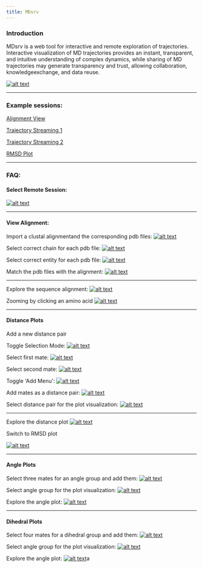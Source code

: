 ```yaml
---
title: MDsrv
---
```

### Introduction

MDsrv is a web tool for interactive and remote exploration of trajectories. Interactive visualization of MD trajectories provides an instant, transparent, and intuitive understanding of  complex dynamics, while sharing of MD trajectories may generate transparency and trust, allowing collaboration, knowledgeexchange, and data reuse.

[![alt text](overview.png "Title")](overview.png)

***

### Example sessions:

<a href="https://proteininformatics.informatik.uni-leipzig.de/?session-url=https%3A%2F%2Fremote.sca-ds.de%2Fget%2Fsession%2F9f89ab6d-cffe-4c62-bbfb-e04d2d4a1d17" target="_blank">Alignment View</a>

<a href="https://proteininformatics.informatik.uni-leipzig.de/?session-url=https%3A%2F%2Fremote.sca-ds.de%2Fget%2Fsession%2Ff77e13b6-00c8-4b2f-a752-3d7daf67526b" target="_blank">Trajectory Streaming 1</a>

<a href="https://proteininformatics.informatik.uni-leipzig.de/?session-url=https%3A%2F%2Fremote.sca-ds.de%2Fget%2Fsession%2F3d3ab076-db05-40f2-872b-5a9a4fe2f6e9" target="_blank">Trajectory Streaming 2</a>

<a href="https://proteininformatics.informatik.uni-leipzig.de/?session-url=https%3A%2F%2Fremote.sca-ds.de%2Fget%2Fsession%2F307061fb-a961-46bd-855f-dbb63a761857" target="_blank">RMSD Plot</a>

***

### FAQ:

#### Select Remote Session:

[![alt text](remote.png "Select Remote Session")](remote.png)

***

#### View Alignment:

Import a clustal alignmentand the corresponding pdb files:
[![alt text](openaln.png "Open alignment files")](openaln.png)

Select correct chain for each pdb file:
[![alt text](chain.png "Select chain")](chain.png)

Select correct entity for each pdb file:
[![alt text](entity.png "Select chain")](entity.png)

Match the pdb files with the alignment:
[![alt text](match.png "Select chain")](match.png)

***

Explore the sequence alignment:
[![alt text](alignment1.png "View Alignment")](alignment.png)

Zooming by clicking an amino acid
[![alt text](alignment2.png "Select an amino acid to zoom")](alignment2.png)

***

#### Distance Plots

Add a new distance pair

Toggle Selection Mode:
[![alt text](toggle.png "Toggle Selection Mode")](toggle.png)

Select first mate:
[![alt text](select1.png "Select first mate")](select1.png)

Select second mate:
[![alt text](select2.png "Select second mate")](select2.png)

Toggle 'Add Menu':
[![alt text](add.png "Toggle Add Menu")](add.png)

Add mates as a distance pair:
[![alt text](add-distance.png "Add mates as a distance pair")](add-distance.png)

Select distance pair for the plot visualization:
[![alt text](select-distance.png "Select distance pair for the plot")](select-distance.png)

***

Explore the distance plot
[![alt text](distance.png "View Distance Plot")](distance.png)

Switch to RMSD plot

[![alt text](rmsd.png "View RMSD Plot")](rmsd.png)

***

#### Angle Plots

Select three mates for an angle group and add them:
[![alt text](angle1.png "Add mates as an angle group")](angle1.png)

Select angle group for the plot visualization:
[![alt text](angle2.png "Select angle group")](angle2.png)

Explore the angle plot:
[![alt text](angle3.png "Explore angle plot")](angle3.png)

***

#### Dihedral Plots

Select four mates for a dihedral group and add them:
[![alt text](dihedral1.png "Add mates as a dihedral group")](dihedral1.png)

Select angle group for the plot visualization:
[![alt text](dihedral2.png "Select dihedral group")](dihedral2.png)

Explore the angle plot:
[![alt text](dihedral3.png "Explore dihedral plot")](dihedral3.png)a